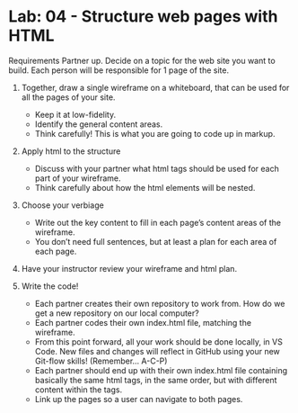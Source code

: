 # Lab: 04 - Structure web pages with HTML

Requirements
Partner up. Decide on a topic for the web site you want to build. Each person will be responsible for 1 page of the site.

1. Together, draw a single wireframe on a whiteboard, that can be used for all the pages of your site.
    - Keep it at low-fidelity.
    - Identify the general content areas.
    - Think carefully! This is what you are going to code up in markup.

2. Apply html to the structure
    - Discuss with your partner what html tags should be used for each part of your wireframe.
    - Think carefully about how the html elements will be nested.

3. Choose your verbiage
    - Write out the key content to fill in each page’s content areas of the wireframe.
    - You don’t need full sentences, but at least a plan for each area of each page.

4. Have your instructor review your wireframe and html plan.

5. Write the code!
    - Each partner creates their own repository to work from. How do we get a new repository on our local computer?
    - Each partner codes their own index.html file, matching the wireframe.
    - From this point forward, all your work should be done locally, in VS Code. New files and changes will reflect in GitHub using your new Git-flow skills! (Remember… A-C-P)
    - Each partner should end up with their own index.html file containing basically the same html tags, in the same order, but with different content within the tags.
    - Link up the pages so a user can navigate to both pages.
